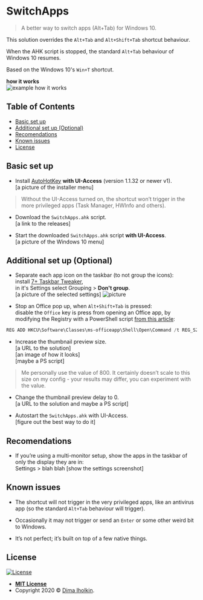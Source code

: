 # SwitchApps

> A better way to switch apps (Alt+Tab) for Windows 10.

This solution overrides the `Alt+Tab` and `Alt+Shift+Tab` shortcut behaviour.

When the AHK script is stopped, the standard `Alt+Tab` behaviour of Windows 10 resumes.

Based on the Windows 10's `Win+T` shortcut.

**how it works**  
![example how it works](https://example.com/example.gif)

## Table of Contents

* [Basic set up](#basic-set-up)
* [Additional set up (Optional)](#additional-set-up-optional)
* [Recomendations](#recomendations)
* [Known issues](#known-issues)
* [License](#license)

## Basic set up

* Install [AutoHotKey](https://www.autohotkey.com) **with UI-Access** (version 1.1.32 or newer v1).  
[a picture of the installer menu]  

> Without the UI-Access turned on, the shortcut won’t trigger in the more privileged apps (Task Manager, HWInfo and others).

* Download the `SwitchApps.ahk` script.  
[a link to the releases]

* Start the downloaded `SwitchApps.ahk` script **with UI-Access**.  
[a picture of the Windows 10 menu]

## Additional set up (Optional)

* Separate each app icon on the taskbar (to not group the icons):  
install [7+ Taskbar Tweaker](https://rammichael.com/7-taskbar-tweaker),  
in it's Settings select Grouping > **Don't group**.  
[a picture of the selected settings]
![picture](assets/readme/7-Taskbar-Tweaker.png)

* Stop an Office pop up, when `Alt+Shift+Tab` is pressed:  
disable the `Office` key is press from opening an Office app, by modifying the Registry with a PowerShell script [from this article](https://www.howtogeek.com/445318/how-to-remap-the-office-key-on-your-keyboard/):

```powershell
REG ADD HKCU\Software\Classes\ms-officeapp\Shell\Open\Command /t REG_SZ /d rundll32
```

* Increase the thumbnail preview size.  
[a URL to the solution]  
[an image of how it looks]  
[maybe a PS script]

> Me personally use the value of 800. It certainly doesn’t scale to this size on my config - your results may differ, you can experiment with the value.

* Change the thumbnail preview delay to 0.  
[a URL to the solution and maybe a PS script]

* Autostart the `SwitchApps.ahk` with UI-Access.  
[figure out the best way to do it]

## Recomendations

* If you’re using a multi-monitor setup, show the apps in the taskbar of only the display they are in:  
Settings > blah blah 
[show the settings screenshot]

## Known issues

* The shortcut will not trigger in the very privileged apps, like an antivirus app (so the standard `Alt+Tab` behaviour will trigger).

* Occasionally it may not trigger or send an `Enter` or some other weird bit to Windows.

* It’s not perfect; it’s built on top of a few native things.

## License

[![License](http://img.shields.io/:license-mit-blue.svg?style=flat-square)](http://badges.mit-license.org)

* **[MIT License](http://opensource.org/licenses/mit-license.php)**
* Copyright 2020 © <a href="https://github.com/dima-iholkin" target="_blank">Dima Iholkin</a>.
